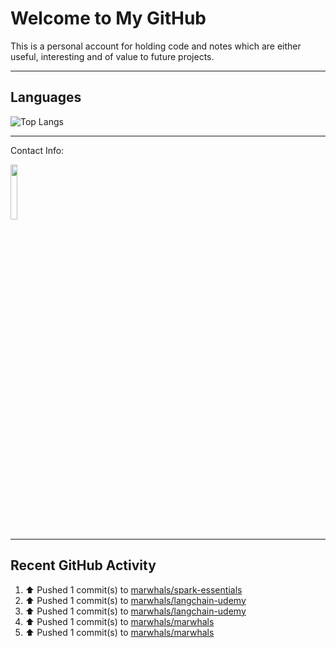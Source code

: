 # Welcome to My GitHub

This is a personal account for holding code and notes which are either useful, interesting and of value to future projects.

---
## Languages

![Top Langs](https://github-readme-stats.vercel.app/api/top-langs/?username=marwhals&layout=compact&bg_color=282c34&text_color=ffffff&title_color=ff5733)
 
---
Contact Info:

<a href="https://www.linkedin.com/in/marjanmubarok/">
  <img src="https://upload.wikimedia.org/wikipedia/commons/0/01/LinkedIn_Logo.svg" width="15%">
</a>

---

## Recent GitHub Activity

<!--RECENT_ACTIVITY:start-->
1. ⬆️ Pushed 1 commit(s) to [marwhals/spark-essentials](https://github.com/marwhals/spark-essentials)<br>
2. ⬆️ Pushed 1 commit(s) to [marwhals/langchain-udemy](https://github.com/marwhals/langchain-udemy)<br>
3. ⬆️ Pushed 1 commit(s) to [marwhals/langchain-udemy](https://github.com/marwhals/langchain-udemy)<br>
4. ⬆️ Pushed 1 commit(s) to [marwhals/marwhals](https://github.com/marwhals/marwhals)<br>
5. ⬆️ Pushed 1 commit(s) to [marwhals/marwhals](https://github.com/marwhals/marwhals)<br>
<!--RECENT_ACTIVITY:end-->

